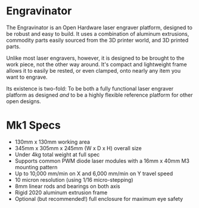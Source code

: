 # Engravinator

The Engravinator is an Open Hardware laser engraver platform, designed to be robust and easy to build. It uses a combination of aluminum extrusions, commodity parts easily sourced from the 3D printer world, and 3D printed parts.

Unlike most laser engravers, however, it is designed to be brought to the work piece, not the other way around. It's compact and lightweight frame allows it to easily be rested, or even clamped, onto nearly any item you want to engrave.

Its existence is two-fold: To be both a fully functional laser engraver platform as designed *and* to be a highly flexible reference platform for other open designs.

# Mk1 Specs

- 130mm x 130mm working area
- 345mm x 305mm x 245mm (W x D x H) overall size
- Under 4kg total weight at full spec
- Supports common PWM diode laser modules with a 16mm x 40mm M3 mounting pattern
- Up to 10,000 mm/min on X and 6,000 mm/min on Y travel speed
- 10 micron resolution (using 1/16 micro-stepping)
- 8mm linear rods and bearings on both axis
- Rigid 2020 aluminum extrusion frame
- Optional (but recommended!) full enclosure for maximum eye safety

